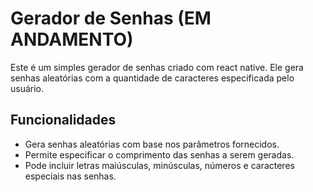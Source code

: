 # Gerador de Senhas (EM ANDAMENTO)

Este é um simples gerador de senhas criado com react native. Ele gera senhas aleatórias com a quantidade de caracteres especificada pelo usuário.

## Funcionalidades

- Gera senhas aleatórias com base nos parâmetros fornecidos.
- Permite especificar o comprimento das senhas a serem geradas.
- Pode incluir letras maiúsculas, minúsculas, números e caracteres especiais nas senhas.

